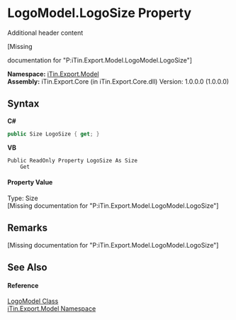 # LogoModel.LogoSize Property 
Additional header content 

\[Missing <summary> documentation for "P:iTin.Export.Model.LogoModel.LogoSize"\]

**Namespace:**&nbsp;<a href="ef57ffcc-e95e-b212-5a46-9aa6f5a3511f">iTin.Export.Model</a><br />**Assembly:**&nbsp;iTin.Export.Core (in iTin.Export.Core.dll) Version: 1.0.0.0 (1.0.0.0)

## Syntax

**C#**<br />
``` C#
public Size LogoSize { get; }
```

**VB**<br />
``` VB
Public ReadOnly Property LogoSize As Size
	Get
```


#### Property Value
Type: Size<br />\[Missing <value> documentation for "P:iTin.Export.Model.LogoModel.LogoSize"\]

## Remarks
\[Missing <remarks> documentation for "P:iTin.Export.Model.LogoModel.LogoSize"\]

## See Also


#### Reference
<a href="89a81055-7316-5a16-01a1-11c8d4acd914">LogoModel Class</a><br /><a href="ef57ffcc-e95e-b212-5a46-9aa6f5a3511f">iTin.Export.Model Namespace</a><br />